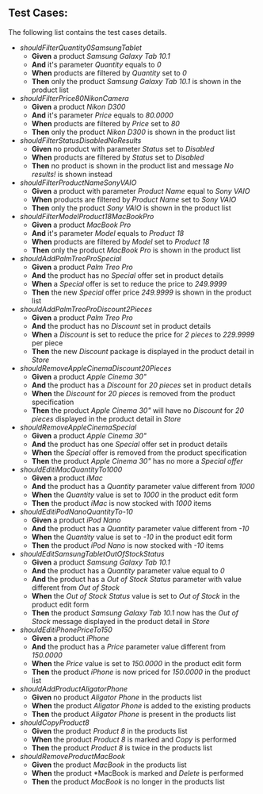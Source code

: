 ## Test Cases:
The following list contains the test cases details.
 * *shouldFilterQuantity0SamsungTablet*
   * **Given** a product *Samsung Galaxy Tab 10.1*
   * **And** it's parameter *Quantity* equals to *0*
   * **When** products are filtered by *Quantity* set to *0*
   * **Then** only the product *Samsung Galaxy Tab 10.1* is shown in the product list
 * *shouldFilterPrice80NikonCamera*
   * **Given** a product *Nikon D300*
   * **And** it's parameter *Price* equals to *80.0000*
   * **When** products are filtered by *Price* set to *80*
   * **Then** only the product *Nikon D300* is shown in the product list
 * *shouldFilterStatusDisabledNoResults*
   * **Given** no product with parameter *Status* set to *Disabled*
   * **When** products are filtered by *Status* set to *Disabled*
   * **Then** no product is shown in the product list and message *No results!* is shown instead
 * *shouldFilterProductNameSonyVAIO*
   * **Given** a product with parameter *Product Name* equal to *Sony VAIO*
   * **When** products are filtered by *Product Name* set to *Sony VAIO*
   * **Then** only the product *Sony VAIO* is shown in the product list
 * *shouldFilterModelProduct18MacBookPro*
   * **Given** a product *MacBook Pro*
   * **And** it's parameter *Model* equals to *Product 18*
   * **When** products are filtered by *Model* set to *Product 18*
   * **Then** only the product *MacBook Pro* is shown in the product list
 * *shouldAddPalmTreoProSpecial*
   * **Given** a product *Palm Treo Pro*
   * **And** the product has no *Special* offer set in product details
   * **When** a *Special* offer is set to reduce the price to *249.9999*
   * **Then** the new *Special* offer price *249.9999* is shown in the product list
 * *shouldAddPalmTreoProDiscount2Pieces*
   * **Given** a product *Palm Treo Pro*
   * **And** the product has no *Discount* set in product details
   * **When** a *Discount* is set to reduce the price for *2 pieces* to *229.9999* per piece
   * **Then** the new *Discount* package is displayed in the product detail in *Store*
 * *shouldRemoveAppleCinemaDiscount20Pieces*
   * **Given** a product *Apple Cinema 30"*
   * **And** the product has a *Discount* for *20 pieces* set in product details
   * **When** the *Discount* for *20 pieces* is removed from the product specification
   * **Then** the product *Apple Cinema 30"* will have no *Discount* for *20 pieces* displayed in the product detail in *Store*
 * *shouldRemoveAppleCinemaSpecial*
   * **Given** a product *Apple Cinema 30"*
   * **And** the product has one *Special* offer set in product details
   * **When** the *Special* offer is removed from the product specification
   * **Then** the product *Apple Cinema 30"* has no more a *Special offer*
 * *shouldEditiMacQuantityTo1000*
   * **Given** a product *iMac*
   * **And** the product has a *Quantity* parameter value different from *1000*
   * **When** the *Quantity* value is set to *1000* in the product edit form
   * **Then** the product *iMac* is now stocked with *1000* items
 * *shouldEditiPodNanoQuantityTo-10*
   * **Given** a product *iPod Nano*
   * **And** the product has a *Quantity* parameter value different from *-10*
   * **When** the *Quantity* value is set to *-10* in the product edit form
   * **Then** the product *iPod Nano* is now stocked with *-10* items 
 * *shouldEditSamsungTabletOutOfStockStatus*
   * **Given** a product *Samsung Galaxy Tab 10.1*
   * **And** the product has a *Quantity* parameter value equal to *0*
   * **And** the product has a *Out of Stock Status* parameter with value different from *Out of Stock*
   * **When** the *Out of Stock Status* value is set to *Out of Stock* in the product edit form
   * **Then** the product *Samsung Galaxy Tab 10.1* now has the *Out of Stock* message displayed in the product detail in *Store*
 * *shouldEditiPhonePriceTo150*
   * **Given** a product *iPhone*
   * **And** the product has a *Price* parameter value different from *150.0000*
   * **When** the *Price* value is set to *150.0000* in the product edit form
   * **Then** the product *iPhone* is now priced for *150.0000* in the product list
 * *shouldAddProductAligatorPhone*
   * **Given** no product *Aligator Phone* in the products list
   * **When** the product *Aligator Phone* is added to the existing products
   * **Then** the product *Aligator Phone* is present in the products list
 * *shouldCopyProduct8*
   * **Given** the product *Product 8* in the products list
   * **When** the product *Product 8* is marked and *Copy* is performed
   * **Then** the product *Product 8* is twice in the products list
 * *shouldRemoveProductMacBook*
   * **Given** the product *MacBook* in the products list
   * **When** the product *MacBook is marked and *Delete* is performed
   * **Then** the product *MacBook* is no longer in the products list

